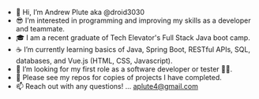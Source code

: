 - 👋 Hi, I’m Andrew Plute aka @droid3030
- 😎 I’m interested in programming and improving my skills as a developer and teammate.
- 🎓 I am a recent graduate of Tech Elevator's Full Stack Java boot camp.
- ☕ I’m currently learning basics of Java, Spring Boot, RESTful APIs, SQL, databases, and Vue.js (HTML, CSS, Javascript).
- 💞️ I’m looking for my first role as a software developer or tester 🤞🤞.
- 🚀 Please see my repos for copies of projects I have completed.
- 📫 Reach out with any questions!    ...     aplute4@gmail.com

<!---
droid3030/droid3030 is a ✨ special ✨ repository because its `README.md` (this file) appears on your GitHub profile.
You can click the Preview link to take a look at your changes.
--->
